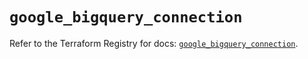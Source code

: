 # `google_bigquery_connection`

Refer to the Terraform Registry for docs: [`google_bigquery_connection`](https://registry.terraform.io/providers/hashicorp/google/5.21.0/docs/resources/bigquery_connection).
